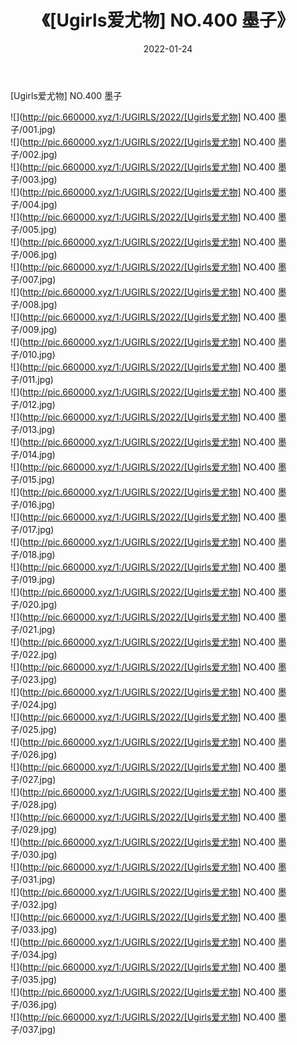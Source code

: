 ﻿---
layout: post
title:  《[Ugirls爱尤物] NO.400 墨子》
date:   2022-01-24
img: http://pic.660000.xyz/1:/UGIRLS/2022/[Ugirls爱尤物] NO.400 墨子/000.jpg
categories: [美女, 清纯, 唯美]
---

[Ugirls爱尤物] NO.400 墨子

 ![](http://pic.660000.xyz/1:/UGIRLS/2022/[Ugirls爱尤物] NO.400 墨子/001.jpg) <br>![](http://pic.660000.xyz/1:/UGIRLS/2022/[Ugirls爱尤物] NO.400 墨子/002.jpg) <br>![](http://pic.660000.xyz/1:/UGIRLS/2022/[Ugirls爱尤物] NO.400 墨子/003.jpg) <br>![](http://pic.660000.xyz/1:/UGIRLS/2022/[Ugirls爱尤物] NO.400 墨子/004.jpg) <br>![](http://pic.660000.xyz/1:/UGIRLS/2022/[Ugirls爱尤物] NO.400 墨子/005.jpg) <br>![](http://pic.660000.xyz/1:/UGIRLS/2022/[Ugirls爱尤物] NO.400 墨子/006.jpg) <br>![](http://pic.660000.xyz/1:/UGIRLS/2022/[Ugirls爱尤物] NO.400 墨子/007.jpg) <br>![](http://pic.660000.xyz/1:/UGIRLS/2022/[Ugirls爱尤物] NO.400 墨子/008.jpg) <br>![](http://pic.660000.xyz/1:/UGIRLS/2022/[Ugirls爱尤物] NO.400 墨子/009.jpg) <br>![](http://pic.660000.xyz/1:/UGIRLS/2022/[Ugirls爱尤物] NO.400 墨子/010.jpg) <br>![](http://pic.660000.xyz/1:/UGIRLS/2022/[Ugirls爱尤物] NO.400 墨子/011.jpg) <br>![](http://pic.660000.xyz/1:/UGIRLS/2022/[Ugirls爱尤物] NO.400 墨子/012.jpg) <br>![](http://pic.660000.xyz/1:/UGIRLS/2022/[Ugirls爱尤物] NO.400 墨子/013.jpg) <br>![](http://pic.660000.xyz/1:/UGIRLS/2022/[Ugirls爱尤物] NO.400 墨子/014.jpg) <br>![](http://pic.660000.xyz/1:/UGIRLS/2022/[Ugirls爱尤物] NO.400 墨子/015.jpg) <br>![](http://pic.660000.xyz/1:/UGIRLS/2022/[Ugirls爱尤物] NO.400 墨子/016.jpg) <br>![](http://pic.660000.xyz/1:/UGIRLS/2022/[Ugirls爱尤物] NO.400 墨子/017.jpg) <br>![](http://pic.660000.xyz/1:/UGIRLS/2022/[Ugirls爱尤物] NO.400 墨子/018.jpg) <br>![](http://pic.660000.xyz/1:/UGIRLS/2022/[Ugirls爱尤物] NO.400 墨子/019.jpg) <br>![](http://pic.660000.xyz/1:/UGIRLS/2022/[Ugirls爱尤物] NO.400 墨子/020.jpg) <br>![](http://pic.660000.xyz/1:/UGIRLS/2022/[Ugirls爱尤物] NO.400 墨子/021.jpg) <br>![](http://pic.660000.xyz/1:/UGIRLS/2022/[Ugirls爱尤物] NO.400 墨子/022.jpg) <br>![](http://pic.660000.xyz/1:/UGIRLS/2022/[Ugirls爱尤物] NO.400 墨子/023.jpg) <br>![](http://pic.660000.xyz/1:/UGIRLS/2022/[Ugirls爱尤物] NO.400 墨子/024.jpg) <br>![](http://pic.660000.xyz/1:/UGIRLS/2022/[Ugirls爱尤物] NO.400 墨子/025.jpg) <br>![](http://pic.660000.xyz/1:/UGIRLS/2022/[Ugirls爱尤物] NO.400 墨子/026.jpg) <br>![](http://pic.660000.xyz/1:/UGIRLS/2022/[Ugirls爱尤物] NO.400 墨子/027.jpg) <br>![](http://pic.660000.xyz/1:/UGIRLS/2022/[Ugirls爱尤物] NO.400 墨子/028.jpg) <br>![](http://pic.660000.xyz/1:/UGIRLS/2022/[Ugirls爱尤物] NO.400 墨子/029.jpg) <br>![](http://pic.660000.xyz/1:/UGIRLS/2022/[Ugirls爱尤物] NO.400 墨子/030.jpg) <br>![](http://pic.660000.xyz/1:/UGIRLS/2022/[Ugirls爱尤物] NO.400 墨子/031.jpg) <br>![](http://pic.660000.xyz/1:/UGIRLS/2022/[Ugirls爱尤物] NO.400 墨子/032.jpg) <br>![](http://pic.660000.xyz/1:/UGIRLS/2022/[Ugirls爱尤物] NO.400 墨子/033.jpg) <br>![](http://pic.660000.xyz/1:/UGIRLS/2022/[Ugirls爱尤物] NO.400 墨子/034.jpg) <br>![](http://pic.660000.xyz/1:/UGIRLS/2022/[Ugirls爱尤物] NO.400 墨子/035.jpg) <br>![](http://pic.660000.xyz/1:/UGIRLS/2022/[Ugirls爱尤物] NO.400 墨子/036.jpg) <br>![](http://pic.660000.xyz/1:/UGIRLS/2022/[Ugirls爱尤物] NO.400 墨子/037.jpg) <br>